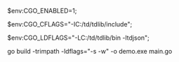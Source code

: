 $env:CGO_ENABLED=1; 

$env:CGO_CFLAGS="-IC:/td/tdlib/include";

$env:CGO_LDFLAGS="-LC:/td/tdlib/bin -ltdjson";

go build -trimpath -ldflags="-s -w" -o demo.exe main.go